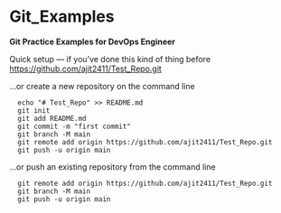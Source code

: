# Git_Examples
**Git Practice Examples for DevOps Engineer**


Quick setup — if you’ve done this kind of thing before
https://github.com/ajit2411/Test_Repo.git

…or create a new repository on the command line
```
  echo "# Test_Repo" >> README.md
  git init
  git add README.md
  git commit -m "first commit"
  git branch -M main
  git remote add origin https://github.com/ajit2411/Test_Repo.git
  git push -u origin main
  ```
  
…or push an existing repository from the command line
```
  git remote add origin https://github.com/ajit2411/Test_Repo.git
  git branch -M main
  git push -u origin main
```
